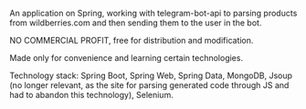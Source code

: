 An application on Spring, working with telegram-bot-api to parsing products from wildberries.com and then sending them to the user in the bot.

NO COMMERCIAL PROFIT, free for distribution and modification.

Made only for convenience and learning certain technologies.

Technology stack: Spring Boot, Spring Web, Spring Data, MongoDB, Jsoup (no longer relevant, as the site for parsing generated code through JS and had to abandon this technology), Selenium.